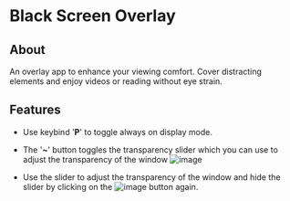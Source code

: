 # Black Screen Overlay

## About
An overlay app to enhance your viewing comfort. Cover distracting elements and enjoy videos or reading without eye strain.

## Features

* Use keybind '**P**' to toggle always on display mode.

* The '**~**' button toggles the transparency slider which you can use to adjust the transparency of the window
![image](https://github.com/BeanZ141/BlackScreenOverlay/assets/92383674/c6348f39-8843-4cfa-9d43-d7d582d00ef8)
* Use the slider to adjust the transparency of the window and hide the slider by clicking on the ![image](https://github.com/BeanZ141/BlackScreenOverlay/assets/92383674/288b8d0d-c02a-481b-983c-4958cc24408b) button again.
